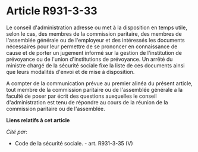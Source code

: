 # Article R931-3-33

Le conseil d'administration adresse ou met à la disposition en temps utile, selon le cas, des membres de la commission
paritaire, des membres de l'assemblée générale ou de l'employeur et des intéressés les documents nécessaires pour leur
permettre de se prononcer en connaissance de cause et de porter un jugement informé sur la gestion de l'institution de
prévoyance ou de l'union d'institutions de prévoyance. Un arrêté du ministre chargé de la sécurité sociale fixe la liste de
ces documents ainsi que leurs modalités d'envoi et de mise à disposition.

A compter de la communication prévue au premier alinéa du présent article, tout membre de la commission paritaire ou de
l'assemblée générale a la faculté de poser par écrit des questions auxquelles le conseil d'administration est tenu de
répondre au cours de la réunion de la commission paritaire ou de l'assemblée.

**Liens relatifs à cet article**

_Cité par_:

  - Code de la sécurité sociale. - art. R931-3-35 (V)
